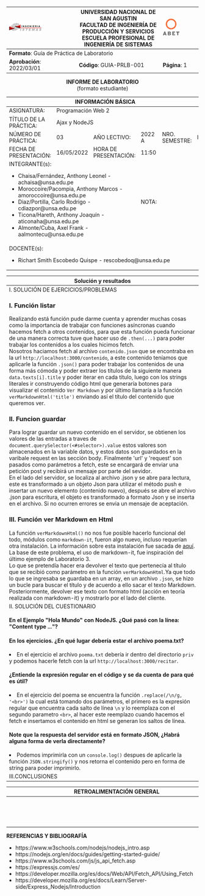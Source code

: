 <div align="center">
<table>
    <theader>
        <tr>
            <td><img src="https://github.com/rescobedoq/pw2/blob/main/epis.png?raw=true" alt="EPIS" style="width:50%; height:auto"/></td>
            <th>
                <span style="font-weight:bold;">UNIVERSIDAD NACIONAL DE SAN AGUSTIN</span><br />
                <span style="font-weight:bold;">FACULTAD DE INGENIERÍA DE PRODUCCIÓN Y SERVICIOS</span><br />
                <span style="font-weight:bold;">ESCUELA PROFESIONAL DE INGENIERÍA DE SISTEMAS</span>
            </th>
            <td><img src="https://github.com/rescobedoq/pw2/blob/main/abet.png?raw=true" alt="ABET" style="width:50%; height:auto"/></td>
        </tr>
    </theader>
    <tbody>
        <tr><td colspan="3"><span style="font-weight:bold;">Formato</span>: Guía de Práctica de Laboratorio</td></tr>
        <tr><td><span style="font-weight:bold;">Aprobación</span>:  2022/03/01</td><td><span style="font-weight:bold;">Código</span>: GUIA-PRLB-001</td><td><span style="font-weight:bold;">Página</span>: 1</td></tr>
    </tbody>
</table>
</div>

<div>

<div align="center">
<span style="font-weight:bold;">INFORME DE LABORATORIO</span><br />
<span>(formato estudiante)</span>
</div>

<table>
<theader>
<tr><th colspan="6">INFORMACIÓN BÁSICA</th></tr>
</theader>
<tbody>
<tr><td>ASIGNATURA:</td><td colspan="5">Programación Web 2</td></tr>
<tr><td>TÍTULO DE LA PRÁCTICA:</td><td colspan="5">Ajax y NodeJS</td></tr>
<tr>
<td>NÚMERO DE PRÁCTICA:</td><td>03</td><td>AÑO LECTIVO:</td><td>2022 A</td><td>NRO. SEMESTRE:</td><td>III</td>
</tr>
<tr>
<td>FECHA DE PRESENTACIÓN:</td><td>16/05/2022</td><td>HORA DE PRESENTACIÓN:</td><td colspan="3">11:50</td>
</tr>
<tr><td colspan="3">INTEGRANTE(s):
<ul>
<li>Chaisa/Fernández, Anthony Leonel - achaisa@unsa.edu.pe</li>
<li>Moroccoire/Pacompia, Anthony Marcos - amoroccoire@unsa.edu.pe</li>
<li>Diaz/Portilla, Carlo Rodrigo - cdiazpor@unsa.edu.pe</li>
<li>Ticona/Hareth, Anthony Joaquín - aticonaha@unsa.edu.pe</li>
<li>Almonte/Cuba, Axel Frank - aalmontecu@unsa.edu.pe</li>
</ul>
</td>
<td>NOTA:</td><td colspan="2"></td>
</<tr>
<tr><td colspan="6">DOCENTE(s):
<ul>
<li>Richart Smith Escobedo Quispe - rescobedoq@unsa.edu.pe</li>
</ul>
</td>
</<tr>
</tbody>
</table>

<table>
<theader>
<tr><th>Solución y resultados</th></tr>
</theader>
<tbody>
  <tr><td>I. SOLUCIÓN DE EJERCICIOS/PROBLEMAS
      <h3>I. Función listar</h3>
      Realizando está función pude darme cuenta y aprender muchas cosas como la importancia de trabajar con funciones asíncronas cuando hacemos fetch a otros contenidos, para que esta función pueda funcionar de una manera correcta tuve que hacer uso de <code>.then(...)</code> para poder trabajar los contenidos a los cuales hicimos fetch.<br>
      Nosotros haciamos fetch al archivo <code>contenido.json</code> que se encontraba en la url <code>http://localhost:3000/contenido</code>, a este contenido teníamos que aplicarle la función <code>.json()</code> para poder trabajar los contenidos de una forma más cómoda y poder extraer los títulos de la siguiente manera <code>data.texts[i].title</code> y poder iterar en cada título, luego con los strings literales ir construyendo código html que generaría botones para visualizar el contenido <code>Ver Markdown</code> y por último llamaría a la función <code>verMarkdownHtml('title')</code> enviando así el título del contenido que queremos ver.
      <br>
      <h3>II. Funcion guardar</h3>
      Para lograr guardar un nuevo contenido en el servidor, se obtienen los valores de las entradas a traves de <code>document.querySelector(<#selector>).value</code> estos valores son almacenados en la variable datos, y estos datos son guardados en la varibale request en las sección body. Finalmente 'url' y 'request' son pasados como parámetros a fetch, este se encargará de enviar una petición post y recibirá un mensaje por parte del sevidor.
      <br>
      En el lado del servidor, se localiza al archivo .json y se abre para lectura, este es transformado a un objeto Json para utilizar el método push e insertar un nuevo elemento (contenido nuevo), después se abre el archivo .json para escritura, el objeto es transformado a formato Json y se inserta en el archivo. Si no ocurren errores se envia un mensaje de aceptación.<br>
      <h3>III. Función ver Markdown en Html</h3>
      La función <code>verMarkdownHtml()</code> no nos fue posible hacerlo funcional del todo, módulos como <code>markdown-it</code>, fueron algo nuevo, incluso requerían otra instalación. La información sobre esta instalación fue sacada de <a href=” https://www.npmjs.com/package/markdown-it?activeTab=readme”> aquí</a>. La base de este problema, el uso de markdown-it, fue inspiración del último ejemplo de Laboratorio 3.<br> 
      Lo que se pretendía hacer era devolver el texto que pertenecía al título que se recibió como parámetro en la función <code>verMarkdownHtml</code>.Ya que todo lo que se ingresaba se guardaba en un array, en un archivo <code>.json</code>, se hizo un bucle para buscar el título y de acuerdo a ello sacar el texto Markdown. Posteriormente, devolver ese texto con formato html (acción en teoría realizada con markdown-it) y mostrarlo por el lado del cliente.

  </td></tr>

  <tr><td>II. SOLUCIÓN DEL CUESTIONARIO<br>
      <h4>En el Ejemplo "Hola Mundo" con NodeJS. ¿Qué pasó con la línea: "Content type ..."?</h4>
      <h4>En los ejercicios. ¿En qué lugar debería estar el archivo poema.txt?</h4>
      <li>En el ejercicio el archivo <code>poema.txt</code> debería ir dentro del directorio <code>priv</code> y podemos hacerle fetch con la url <code>http://localhost:3000/recitar</code>.</li>
      <h4>¿Entiende la expresión regular en el código y se da cuenta de para qué es útil?</h4>
      <li>En el ejercicio del poema se encuentra la función <code>.replace(/\n/g, '&ltbr&gt')</code> la cual está tomando dos parámetros, el primero es la expresión regular que encuentra cada salto de línea <code>\n</code> y lo reemplaza con el segundo parametro <code>&ltbr&gt</code>, al hacer este reemplazo cuando hacemos el fetch e insertamos el contenido en html se generan los saltos de línea.</li>
      <h4>Note que la respuesta del servidor está en formato JSON, ¿Habrá alguna forma de verla directamente?</h4>
      <li>Podemos imprimirla con un <code>console.log()</code> despues de aplicarle la función <code>JSON.stringify()</code> y nos retorna el contenido pero en forma de string para poder imprimirlo.</li>
    </td></tr>            
  <tr><td>III.CONCLUSIONES 
    </td></tr>
</tbody>
</table>

<table>
<theader>
<tr><th>RETROALIMENTACIÓN GENERAL
    </th></tr>
</theader>
<tbody>
<tr><td>
    <pre>                                                                   </pre>
    <pre>                                                                   </pre>
    </td></tr>
</tbody>
</table>
    
</div>    
<p><b>REFERENCIAS Y BIBLIOGRAFÍA</b></p>
<ul>
    <li>https://www.w3schools.com/nodejs/nodejs_intro.asp</li>
    <li>https://nodejs.org/en/docs/guides/getting-started-guide/</li>
    <li>https://www.w3schools.com/js/js_api_fetch.asp</li>
    <li>https://expressjs.com/es/</li>
    <li>https://developer.mozilla.org/es/docs/Web/API/Fetch_API/Using_Fetch</li>
    <li>https://developer.mozilla.org/es/docs/Learn/Server-side/Express_Nodejs/Introduction</li>
</ul>
